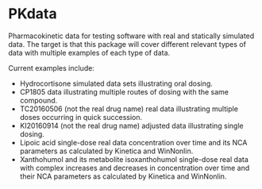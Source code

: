 # PKdata

Pharmacokinetic data for testing software with real and statically
simulated data.  The target is that this package will cover different
relevant types of data with multiple examples of each type of data.

Current examples include:

* Hydrocortisone simulated data sets illustrating oral dosing.
* CP1805 data illustrating multiple routes of dosing with the same
  compound.
* TC20160506 (not the real drug name) real data illustrating multiple
  doses occurring in quick succession.
* KI20160914 (not the real drug name) adjusted data illustrating single
  dosing.
* Lipoic acid single-dose real data concentration over time and its
  NCA parameters as calculated by Kinetica and WinNonlin.
* Xanthohumol and its metabolite isoxanthohumol single-dose real data
  with complex increases and decreases in concentration over time and
  their NCA parameters as calculated by Kinetica and WinNonlin.
